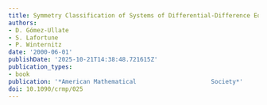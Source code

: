 ```yaml
---
title: Symmetry Classification of Systems of Differential-Difference Equations
authors:
- D. Gómez-Ullate
- S. Lafortune
- P. Winternitz
date: '2000-06-01'
publishDate: '2025-10-21T14:38:48.721615Z'
publication_types:
- book
publication: '*American Mathematical                     Society*'
doi: 10.1090/crmp/025
---
```

